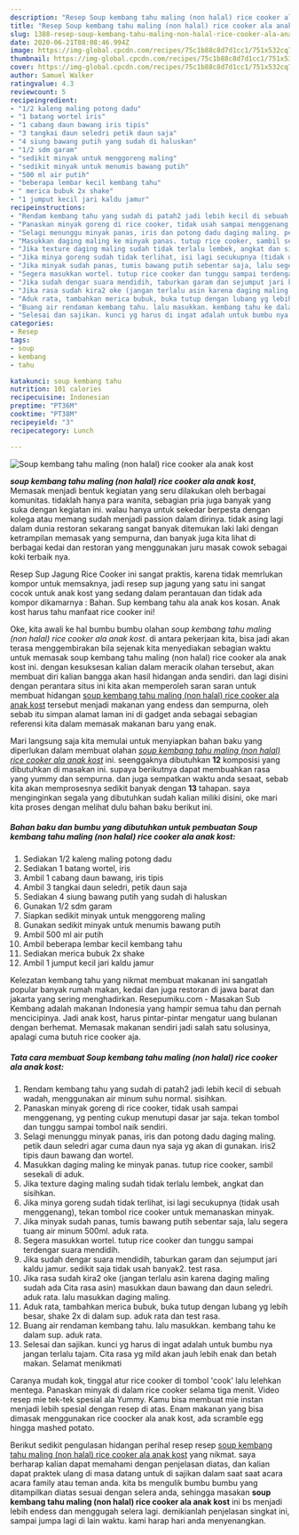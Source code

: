 ```yaml
---
description: "Resep Soup kembang tahu maling (non halal) rice cooker ala anak kost Lezat"
title: "Resep Soup kembang tahu maling (non halal) rice cooker ala anak kost Lezat"
slug: 1388-resep-soup-kembang-tahu-maling-non-halal-rice-cooker-ala-anak-kost-lezat
date: 2020-06-21T08:08:46.994Z
image: https://img-global.cpcdn.com/recipes/75c1b88c8d7d1cc1/751x532cq70/soup-kembang-tahu-maling-non-halal-rice-cooker-ala-anak-kost-foto-resep-utama.jpg
thumbnail: https://img-global.cpcdn.com/recipes/75c1b88c8d7d1cc1/751x532cq70/soup-kembang-tahu-maling-non-halal-rice-cooker-ala-anak-kost-foto-resep-utama.jpg
cover: https://img-global.cpcdn.com/recipes/75c1b88c8d7d1cc1/751x532cq70/soup-kembang-tahu-maling-non-halal-rice-cooker-ala-anak-kost-foto-resep-utama.jpg
author: Samuel Walker
ratingvalue: 4.3
reviewcount: 5
recipeingredient:
- "1/2 kaleng maling potong dadu"
- "1 batang wortel iris"
- "1 cabang daun bawang iris tipis"
- "3 tangkai daun seledri petik daun saja"
- "4 siung bawang putih yang sudah di haluskan"
- "1/2 sdm garam"
- "sedikit minyak untuk menggoreng maling"
- "sedikit minyak untuk menumis bawang putih"
- "500 ml air putih"
- "beberapa lembar kecil kembang tahu"
- " merica bubuk 2x shake"
- "1 jumput kecil jari kaldu jamur"
recipeinstructions:
- "Rendam kembang tahu yang sudah di patah2 jadi lebih kecil di sebuah wadah, menggunakan air minum suhu normal. sisihkan."
- "Panaskan minyak goreng di rice cooker, tidak usah sampai menggenang, yg penting cukup menutupi dasar jar saja. tekan tombol dan tunggu sampai tombol naik sendiri."
- "Selagi menunggu minyak panas, iris dan potong dadu daging maling. petik daun seledri agar cuma daun nya saja yg akan di gunakan. iris2 tipis daun bawang dan wortel."
- "Masukkan daging maling ke minyak panas. tutup rice cooker, sambil sesekali di aduk."
- "Jika texture daging maling sudah tidak terlalu lembek, angkat dan sisihkan."
- "Jika minya goreng sudah tidak terlihat, isi lagi secukupnya (tidak usah menggenang), tekan tombol rice cooker untuk memanaskan minyak."
- "Jika minyak sudah panas, tumis bawang putih sebentar saja, lalu segera tuang air minum 500ml. aduk rata."
- "Segera masukkan wortel. tutup rice cooker dan tunggu sampai terdengar suara mendidih."
- "Jika sudah dengar suara mendidih, taburkan garam dan sejumput jari kaldu jamur. sedikit saja tidak usah banyak2. test rasa."
- "Jika rasa sudah kira2 oke (jangan terlalu asin karena daging maling sudah ada Cita rasa asin) masukkan daun bawang dan daun seledri. aduk rata. lalu masukkan daging maling."
- "Aduk rata, tambahkan merica bubuk, buka tutup dengan lubang yg lebih besar, shake 2x di dalam sup. aduk rata dan test rasa."
- "Buang air rendaman kembang tahu. lalu masukkan. kembang tahu ke dalam sup. aduk rata."
- "Selesai dan sajikan. kunci yg harus di ingat adalah untuk bumbu nya jangan terlalu tajam. Cita rasa yg mild akan jauh lebih enak dan betah makan. Selamat menikmati"
categories:
- Resep
tags:
- soup
- kembang
- tahu

katakunci: soup kembang tahu 
nutrition: 101 calories
recipecuisine: Indonesian
preptime: "PT36M"
cooktime: "PT38M"
recipeyield: "3"
recipecategory: Lunch

---
```



![Soup kembang tahu maling (non halal) rice cooker ala anak kost](https://img-global.cpcdn.com/recipes/75c1b88c8d7d1cc1/751x532cq70/soup-kembang-tahu-maling-non-halal-rice-cooker-ala-anak-kost-foto-resep-utama.jpg)

<b><i>soup kembang tahu maling (non halal) rice cooker ala anak kost</i></b>, Memasak menjadi bentuk kegiatan yang seru dilakukan oleh berbagai komunitas. tidaklah hanya para wanita, sebagian pria juga banyak yang suka dengan kegiatan ini. walau hanya untuk sekedar berpesta dengan kolega atau memang sudah menjadi passion dalam dirinya. tidak asing lagi dalam dunia restoran sekarang sangat banyak ditemukan laki laki dengan ketrampilan memasak yang sempurna, dan banyak juga kita lihat di berbagai kedai dan restoran yang menggunakan juru masak cowok sebagai koki terbaik nya.

Resep Sup Jagung Rice Cooker ini sangat praktis, karena tidak memrlukan kompor untuk memsaknya, jadi resep sup jagung yang satu ini sangat cocok untuk anak kost yang sedang dalam perantauan dan tidak ada kompor dikamarnya : Bahan. Sup kembang tahu ala anak kos kosan. Anak kost harus tahu manfaat rice cooker ini!

Oke, kita awali ke hal bumbu bumbu olahan <i>soup kembang tahu maling (non halal) rice cooker ala anak kost</i>. di antara pekerjaan kita, bisa jadi akan terasa menggembirakan bila sejenak kita menyediakan sebagian waktu untuk memasak soup kembang tahu maling (non halal) rice cooker ala anak kost ini. dengan kesuksesan kalian dalam meracik olahan tersebut, akan membuat diri kalian bangga akan hasil hidangan anda sendiri. dan lagi disini dengan perantara situs ini kita akan memperoleh saran saran untuk membuat hidangan <u>soup kembang tahu maling (non halal) rice cooker ala anak kost</u> tersebut menjadi makanan yang endess dan sempurna, oleh sebab itu simpan alamat laman ini di gadget anda sebagai sebagian referensi kita dalam memasak makanan baru yang enak.


Mari langsung saja kita memulai untuk menyiapkan bahan baku yang diperlukan dalam membuat olahan <u><i>soup kembang tahu maling (non halal) rice cooker ala anak kost</i></u> ini. seenggaknya dibutuhkan <b>12</b> komposisi yang dibutuhkan di masakan ini. supaya berikutnya dapat membuahkan rasa yang yummy dan sempurna. dan juga sempatkan waktu anda sesaat, sebab kita akan memprosesnya sedikit banyak dengan <b>13</b> tahapan. saya menginginkan segala yang dibutuhkan sudah kalian miliki disini, oke mari kita proses dengan melihat dulu bahan baku berikut ini.

<!--inarticleads1-->

##### Bahan baku dan bumbu yang dibutuhkan untuk pembuatan Soup kembang tahu maling (non halal) rice cooker ala anak kost:

1. Sediakan 1/2 kaleng maling potong dadu
1. Sediakan 1 batang wortel, iris
1. Ambil 1 cabang daun bawang, iris tipis
1. Ambil 3 tangkai daun seledri, petik daun saja
1. Sediakan 4 siung bawang putih yang sudah di haluskan
1. Gunakan 1/2 sdm garam
1. Siapkan sedikit minyak untuk menggoreng maling
1. Gunakan sedikit minyak untuk menumis bawang putih
1. Ambil 500 ml air putih
1. Ambil beberapa lembar kecil kembang tahu
1. Sediakan  merica bubuk 2x shake
1. Ambil 1 jumput kecil jari kaldu jamur


Kelezatan kembang tahu yang nikmat membuat makanan ini sangatlah popular banyak rumah makan, kedai dan juga restoran di jawa barat dan jakarta yang sering menghadirkan. Resepumiku.com - Masakan Sub Kembang adalah makanan Indonesia yang hampir semua tahu dan pernah mencicipinya. Jadi anak kost, harus pintar-pintar mengatur uang bulanan dengan berhemat. Memasak makanan sendiri jadi salah satu solusinya, apalagi cuma butuh rice cooker aja. 

<!--inarticleads2-->

##### Tata cara membuat Soup kembang tahu maling (non halal) rice cooker ala anak kost:

1. Rendam kembang tahu yang sudah di patah2 jadi lebih kecil di sebuah wadah, menggunakan air minum suhu normal. sisihkan.
1. Panaskan minyak goreng di rice cooker, tidak usah sampai menggenang, yg penting cukup menutupi dasar jar saja. tekan tombol dan tunggu sampai tombol naik sendiri.
1. Selagi menunggu minyak panas, iris dan potong dadu daging maling. petik daun seledri agar cuma daun nya saja yg akan di gunakan. iris2 tipis daun bawang dan wortel.
1. Masukkan daging maling ke minyak panas. tutup rice cooker, sambil sesekali di aduk.
1. Jika texture daging maling sudah tidak terlalu lembek, angkat dan sisihkan.
1. Jika minya goreng sudah tidak terlihat, isi lagi secukupnya (tidak usah menggenang), tekan tombol rice cooker untuk memanaskan minyak.
1. Jika minyak sudah panas, tumis bawang putih sebentar saja, lalu segera tuang air minum 500ml. aduk rata.
1. Segera masukkan wortel. tutup rice cooker dan tunggu sampai terdengar suara mendidih.
1. Jika sudah dengar suara mendidih, taburkan garam dan sejumput jari kaldu jamur. sedikit saja tidak usah banyak2. test rasa.
1. Jika rasa sudah kira2 oke (jangan terlalu asin karena daging maling sudah ada Cita rasa asin) masukkan daun bawang dan daun seledri. aduk rata. lalu masukkan daging maling.
1. Aduk rata, tambahkan merica bubuk, buka tutup dengan lubang yg lebih besar, shake 2x di dalam sup. aduk rata dan test rasa.
1. Buang air rendaman kembang tahu. lalu masukkan. kembang tahu ke dalam sup. aduk rata.
1. Selesai dan sajikan. kunci yg harus di ingat adalah untuk bumbu nya jangan terlalu tajam. Cita rasa yg mild akan jauh lebih enak dan betah makan. Selamat menikmati


Caranya mudah kok, tinggal atur rice cooker di tombol &#39;cook&#39; lalu lelehkan mentega. Panaskan minyak di dalam rice cooker selama tiga menit. Video resep mie tek-tek spesial ala Yummy. Kamu bisa membuat mie instan menjadi lebih spesial dengan resep di atas. Enam makanan yang bisa dimasak menggunakan rice coocker ala anak kost, ada scramble egg hingga mashed potato. 

Berikut sedikit pengulasan hidangan perihal resep resep <u>soup kembang tahu maling (non halal) rice cooker ala anak kost</u> yang nikmat. saya berharap kalian dapat memahami dengan penjelasan diatas, dan kalian dapat praktek ulang di masa datang untuk di sajikan dalam saat saat acara acara family atau teman anda. kita bs mengulik bumbu bumbu yang ditampilkan diatas sesuai dengan selera anda, sehingga masakan <b>soup kembang tahu maling (non halal) rice cooker ala anak kost</b> ini bs menjadi lebih endess dan menggugah selera lagi. demikianlah penjelasan singkat ini, sampai jumpa lagi di lain waktu. kami harap hari anda menyenangkan.
